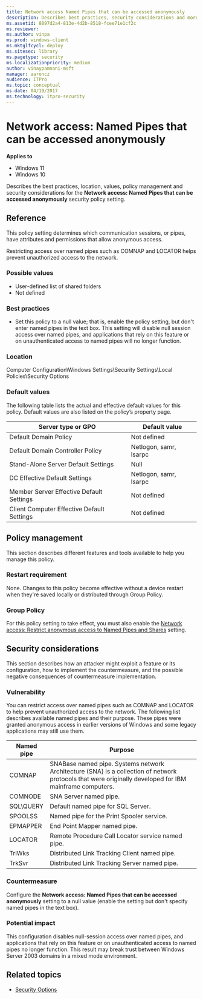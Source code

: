 ```yaml
---
title: Network access Named Pipes that can be accessed anonymously 
description: Describes best practices, security considerations and more for the security policy setting, Network access Named Pipes that can be accessed anonymously.
ms.assetid: 8897d2a4-813e-4d2b-8518-fcee71e1cf2c
ms.reviewer: 
ms.author: vinpa
ms.prod: windows-client
ms.mktglfcycl: deploy
ms.sitesec: library
ms.pagetype: security
ms.localizationpriority: medium
author: vinaypamnani-msft
manager: aaroncz
audience: ITPro
ms.topic: conceptual
ms.date: 04/19/2017
ms.technology: itpro-security
---
```


# Network access: Named Pipes that can be accessed anonymously

**Applies to**
-   Windows 11
-   Windows 10

Describes the best practices, location, values, policy management and security considerations for the **Network access: Named Pipes that can be accessed anonymously** security policy setting.

## Reference

This policy setting determines which communication sessions, or pipes, have attributes and permissions that allow anonymous access.

Restricting access over named pipes such as COMNAP and LOCATOR helps prevent unauthorized access to the network.

### Possible values

-   User-defined list of shared folders
-   Not defined

### Best practices

-   Set this policy to a null value; that is, enable the policy setting, but don't enter named pipes in the text box. This setting will disable null session access over named pipes, and applications that rely on this feature or on unauthenticated access to named pipes will no longer function.

### Location

Computer Configuration\\Windows Settings\\Security Settings\\Local Policies\\Security Options

### Default values

The following table lists the actual and effective default values for this policy. Default values are also listed on the policy’s property page.

| Server type or GPO | Default value |
| - | - |
| Default Domain Policy | Not defined | 
| Default Domain Controller Policy | Netlogon, samr, lsarpc| 
| Stand-Alone Server Default Settings | Null| 
| DC Effective Default Settings | Netlogon, samr, lsarpc| 
| Member Server Effective Default Settings | Not defined| 
| Client Computer Effective Default Settings | Not defined| 
 
## Policy management

This section describes different features and tools available to help you manage this policy.

### Restart requirement

None. Changes to this policy become effective without a device restart when they're saved locally or distributed through Group Policy.

### Group Policy

For this policy setting to take effect, you must also enable the [Network access: Restrict anonymous access to Named Pipes and Shares](network-access-restrict-anonymous-access-to-named-pipes-and-shares.md) setting.

## Security considerations

This section describes how an attacker might exploit a feature or its configuration, how to implement the countermeasure, and the possible negative consequences of countermeasure implementation.

### Vulnerability

You can restrict access over named pipes such as COMNAP and LOCATOR to help prevent unauthorized access to the network. The following list describes available named pipes and their purpose. These pipes were granted anonymous access in earlier versions of Windows and some legacy applications may still use them.

| Named pipe | Purpose |
| - | - |
| COMNAP | SNABase named pipe. Systems network Architecture (SNA) is a collection of network protocols that were originally developed for IBM mainframe computers.| 
| COMNODE| SNA Server named pipe.| 
| SQL\QUERY | Default named pipe for SQL Server.| 
| SPOOLSS | Named pipe for the Print Spooler service.| 
| EPMAPPER | End Point Mapper named pipe.| 
| LOCATOR | Remote Procedure Call Locator service named pipe.| 
| TrlWks | Distributed Link Tracking Client named pipe.| 
| TrkSvr | Distributed Link Tracking Server named pipe.| 
 
### Countermeasure

Configure the **Network access: Named Pipes that can be accessed anonymously** setting to a null value (enable the setting but don't specify named pipes in the text box).

### Potential impact

This configuration disables null-session access over named pipes, and applications that rely on this feature or on unauthenticated access to named pipes no longer function. This result may break trust between Windows Server 2003 domains in a mixed mode environment.

## Related topics

- [Security Options](security-options.md)

